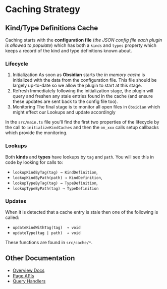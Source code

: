 
# Caching Strategy


## Kind/Type Definitions Cache

Caching starts with the **configuration file** (_the JSON config file each plugin is allowed to populate_) which has both a `kinds` and `types` property which keeps a record of the kind and type definitions known about.

### Lifecycle

1. Initialization
	As soon as **Obsidian** starts the _in memory cache_ is initialized with the data from the configuration file. This file should be largely up-to-date so we allow the plugin to start at this stage.
2. Refresh
	Immediately following the initialization stage, the plugin will query and freshen any stale entries found in the cache (and ensure these updates are sent back to the config file too).
3. Monitoring
    The final stage is to monitor all open files in `Obsidian` which might effect our Lookups and update accordingly

In the `src/main.ts` file you'll find the first two properties of the lifecycle by the call to `initializeKindCaches` and then the `on_xxx` calls setup callbacks which provide the monitoring.

### Lookups

Both **kinds** and **types** have lookups by `tag` and `path`. You will see this in code by looking for calls to:

- `lookupKindByTag(tag) → KindDefinition`, 
- `lookupKindByPath(path) → KindDefinition`, 
- `lookupTypeByTag(tag) → TypeDefinition`, 
- `lookupTypeByPath(tag) → TypeDefinition`


### Updates

When it is detected that a cache entry is stale then one of the following is called:

- `updateKindWithTag(tag)  → void`
- `updateType(tag | path)  → void`

These functions are found in `src/cache/*`.



## Other Documentation

- [Overview Docs](../README.md)
- [Page APIs](../page-apis.md)
- [Query Handlers](./handlers.md)

